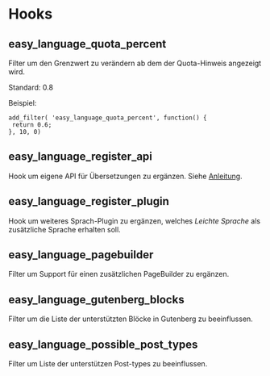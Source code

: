 # Hooks

## easy_language_quota_percent

Filter um den Grenzwert zu verändern ab dem der Quota-Hinweis angezeigt wird.

Standard: 0.8

Beispiel:
```
add_filter( 'easy_language_quota_percent', function() {
 return 0.6;
}, 10, 0)
```

## easy_language_register_api

Hook um eigene API für Übersetzungen zu ergänzen. Siehe [Anleitung](register_new_api.md).

## easy_language_register_plugin

Hook um weiteres Sprach-Plugin zu ergänzen, welches _Leichte Sprache_ als zusätzliche Sprache erhalten soll.

## easy_language_pagebuilder

Filter um Support für einen zusätzlichen PageBuilder zu ergänzen.

## easy_language_gutenberg_blocks

Filter um die Liste der unterstützten Blöcke in Gutenberg zu beeinflussen.

## easy_language_possible_post_types

Filter um Liste der unterstützen Post-types zu beeinflussen.
